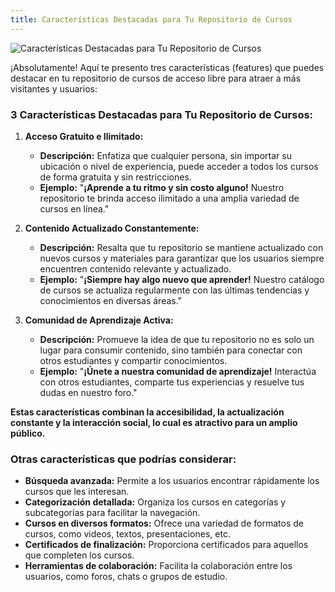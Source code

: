 ```yaml
---
title: Características Destacadas para Tu Repositorio de Cursos
---
```

![Características Destacadas para Tu Repositorio de Cursos](/media/abstract-money.png "Características Destacadas para Tu Repositorio de Cursos")

<!--StartFragment-->

¡Absolutamente! Aquí te presento tres características (features) que puedes destacar en tu repositorio de cursos de acceso libre para atraer a más visitantes y usuarios:

### 3 Características Destacadas para Tu Repositorio de Cursos:

1. **Acceso Gratuito e Ilimitado:**

   * **Descripción:** Enfatiza que cualquier persona, sin importar su ubicación o nivel de experiencia, puede acceder a todos los cursos de forma gratuita y sin restricciones.
   * **Ejemplo:** "**¡Aprende a tu ritmo y sin costo alguno!** Nuestro repositorio te brinda acceso ilimitado a una amplia variedad de cursos en línea."
2. **Contenido Actualizado Constantemente:**

   * **Descripción:** Resalta que tu repositorio se mantiene actualizado con nuevos cursos y materiales para garantizar que los usuarios siempre encuentren contenido relevante y actualizado.
   * **Ejemplo:** "**¡Siempre hay algo nuevo que aprender!** Nuestro catálogo de cursos se actualiza regularmente con las últimas tendencias y conocimientos en diversas áreas."
3. **Comunidad de Aprendizaje Activa:**

   * **Descripción:** Promueve la idea de que tu repositorio no es solo un lugar para consumir contenido, sino también para conectar con otros estudiantes y compartir conocimientos.
   * **Ejemplo:** "**¡Únete a nuestra comunidad de aprendizaje!** Interactúa con otros estudiantes, comparte tus experiencias y resuelve tus dudas en nuestro foro."

**Estas características combinan la accesibilidad, la actualización constante y la interacción social, lo cual es atractivo para un amplio público.**

### Otras características que podrías considerar:

* **Búsqueda avanzada:** Permite a los usuarios encontrar rápidamente los cursos que les interesan.
* **Categorización detallada:** Organiza los cursos en categorías y subcategorías para facilitar la navegación.
* **Cursos en diversos formatos:** Ofrece una variedad de formatos de cursos, como videos, textos, presentaciones, etc.
* **Certificados de finalización:** Proporciona certificados para aquellos que completen los cursos.
* **Herramientas de colaboración:** Facilita la colaboración entre los usuarios, como foros, chats o grupos de estudio.

<!--EndFragment-->